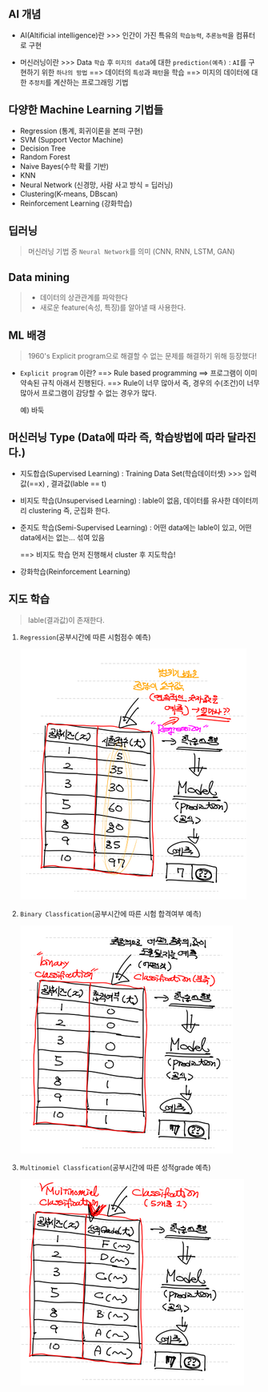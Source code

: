 ## AI 개념

- AI(Altificial intelligence)란 >>> 인간이 가진 특유의 `학습능력`, `추론능력`을 컴퓨터로 구현

- 머신러닝이란 >>> Data `학습` 후 `미지의 data`에 대한 `prediction(예측)`
  	: `AI`를 구현하기 위한 `하나의 방법` ==> 데이터의 `특성`과 `패턴`을 학습 ==> 미지의 데이터에 대한 `추정치`를 계산하는 프로그래밍 기법



## 다양한 Machine Learning 기법들

- Regression (통계, 회귀이론을 본떠 구현)
- SVM (Support Vector Machine)
- Decision Tree
- Random Forest
- Naive Bayes(수학 확률 기반)
- KNN
- Neural Network (신경망, 사람 사고 방식 = 딥러닝)
- Clustering(K-means, DBscan)
- Reinforcement Learning (강화학습)



## 딥러닝

> 머신러닝 기법 중 `Neural Network`를 의미 (CNN, RNN, LSTM, GAN)



## Data mining

> - 데이터의 상관관계를 파악한다
> - 새로운 feature(속성, 특징)를 알아낼 때 사용한다.



## ML 배경

> 1960's Explicit program으로 해결할 수 없는 문제를 해결하기 위해 등장했다!

- `Explicit program` 이란? 
  ==> Rule based programming
  ==> 프로그램이 이미 약속된 규칙 아래서 진행된다.
  ==> Rule이 너무 많아서 즉, 경우의 수(조건)이 너무 많아서 프로그램이 감당할 수 없는 경우가 많다.

  예) 바둑



## 머신러닝 Type (Data에 따라 즉, 학습방법에 따라 달라진다.)

- 지도합습(Supervised Learning) : Training Data Set(학습데이터셋) >>> 입력값(==x) , 결과값(lable == t)

- 비지도 학습(Unsupervised Learning) : lable이 없음,  데이터를 유사한 데이터끼리 clustering 즉, 군집화 한다.

- 준지도 학습(Semi-Supervised Learning) : 어떤 data에는 lable이 있고, 어떤 data에서는 없는... 섞여 있음 

  ==> 비지도 학습 먼저 진행해서 cluster 후 지도학습!

- 강화학습(Reinforcement Learning)



## 지도 학습

> lable(결과값)이 존재한다.



1. `Regression`(공부시간에 따른 시험점수 예측)

   ![image-20210222173607561](md-images/image-20210222173607561.png)

   

2. `Binary Classfication`(공부시간에 따른 시험 합격여부 예측)

   ![image-20210222173623456](md-images/image-20210222173623456.png)



3. `Multinomiel Classfication`(공부시간에 따른 성적grade 예측)

   ![image-20210222173632853](md-images/image-20210222173632853.png)